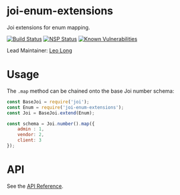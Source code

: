 # joi-enum-extensions

Joi extensions for enum mapping.

[![Build Status](https://travis-ci.org/logoran/joi-enum-extensions.svg?branch=master)](https://travis-ci.org/logoran/joi-enum-extensions)
[![NSP Status](https://nodesecurity.io/orgs/logoran/projects/be6a2f14-db5f-48f1-a9ab-8f74207670e1/badge)](https://nodesecurity.io/orgs/logoran/projects/be6a2f14-db5f-48f1-a9ab-8f74207670e1)
[![Known Vulnerabilities](https://snyk.io/test/github/logoran/joi-enum-extensions/badge.svg)](https://snyk.io/test/github/logoran/joi-enum-extensions)

Lead Maintainer: [Leo Long](https://github.com/yujunlong2000)

# Usage

The `.map` method can be chained onto the base Joi number schema:

```js
const BaseJoi = require('joi');
const Enum = require('joi-enum-extensions');
const Joi = BaseJoi.extend(Enum);

const schema = Joi.number().map({
    admin : 1,
    vendor: 2,
    client: 3
});
```

# API
See the [API Reference](https://github.com/logoran/joi-enum-extensions/blob/master/API.md).